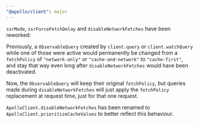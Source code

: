 ```yaml
---
"@apollo/client": major
---
```


`ssrMode`, `ssrForceFetchDelay` and `disableNetworkFetches` have been reworked:

Previously, a `ObservableQuery` created by `client.query` or `client.watchQuery`
while one of those were active would permanently be changed from a `fetchPolicy`
of `"network-only"` or `"cache-and-network"` to `"cache-first"`, and stay that way
even long after `disableNetworkFetches` would have been deactivated.

Now, the `ObservableQuery` will keep their original `fetchPolicy`, but queries
made during `disableNetworkFetches` will just apply the `fetchPolicy` replacement
at request time, just for that one request.

`ApolloClient.disableNetworkFetches` has been renamed to `ApolloClient.prioritizeCacheValues` to better reflect this behaviour.
